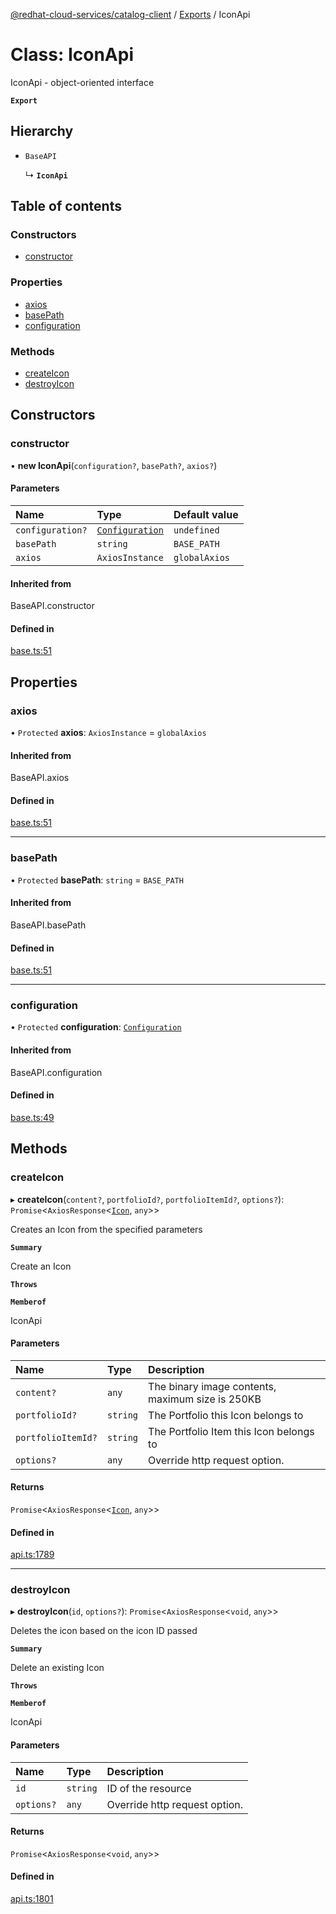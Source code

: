 [@redhat-cloud-services/catalog-client](../README.md) / [Exports](../modules.md) / IconApi

# Class: IconApi

IconApi - object-oriented interface

**`Export`**

## Hierarchy

- `BaseAPI`

  ↳ **`IconApi`**

## Table of contents

### Constructors

- [constructor](IconApi.md#constructor)

### Properties

- [axios](IconApi.md#axios)
- [basePath](IconApi.md#basepath)
- [configuration](IconApi.md#configuration)

### Methods

- [createIcon](IconApi.md#createicon)
- [destroyIcon](IconApi.md#destroyicon)

## Constructors

### constructor

• **new IconApi**(`configuration?`, `basePath?`, `axios?`)

#### Parameters

| Name | Type | Default value |
| :------ | :------ | :------ |
| `configuration?` | [`Configuration`](Configuration.md) | `undefined` |
| `basePath` | `string` | `BASE_PATH` |
| `axios` | `AxiosInstance` | `globalAxios` |

#### Inherited from

BaseAPI.constructor

#### Defined in

[base.ts:51](https://github.com/mkholjuraev/javascript-clients/blob/master/packages/catalog/base.ts#L51)

## Properties

### axios

• `Protected` **axios**: `AxiosInstance` = `globalAxios`

#### Inherited from

BaseAPI.axios

#### Defined in

[base.ts:51](https://github.com/mkholjuraev/javascript-clients/blob/master/packages/catalog/base.ts#L51)

___

### basePath

• `Protected` **basePath**: `string` = `BASE_PATH`

#### Inherited from

BaseAPI.basePath

#### Defined in

[base.ts:51](https://github.com/mkholjuraev/javascript-clients/blob/master/packages/catalog/base.ts#L51)

___

### configuration

• `Protected` **configuration**: [`Configuration`](Configuration.md)

#### Inherited from

BaseAPI.configuration

#### Defined in

[base.ts:49](https://github.com/mkholjuraev/javascript-clients/blob/master/packages/catalog/base.ts#L49)

## Methods

### createIcon

▸ **createIcon**(`content?`, `portfolioId?`, `portfolioItemId?`, `options?`): `Promise`<`AxiosResponse`<[`Icon`](../interfaces/Icon.md), `any`\>\>

Creates an Icon from the specified parameters

**`Summary`**

Create an Icon

**`Throws`**

**`Memberof`**

IconApi

#### Parameters

| Name | Type | Description |
| :------ | :------ | :------ |
| `content?` | `any` | The binary image contents, maximum size is 250KB |
| `portfolioId?` | `string` | The Portfolio this Icon belongs to |
| `portfolioItemId?` | `string` | The Portfolio Item this Icon belongs to |
| `options?` | `any` | Override http request option. |

#### Returns

`Promise`<`AxiosResponse`<[`Icon`](../interfaces/Icon.md), `any`\>\>

#### Defined in

[api.ts:1789](https://github.com/mkholjuraev/javascript-clients/blob/master/packages/catalog/api.ts#L1789)

___

### destroyIcon

▸ **destroyIcon**(`id`, `options?`): `Promise`<`AxiosResponse`<`void`, `any`\>\>

Deletes the icon based on the icon ID passed

**`Summary`**

Delete an existing Icon

**`Throws`**

**`Memberof`**

IconApi

#### Parameters

| Name | Type | Description |
| :------ | :------ | :------ |
| `id` | `string` | ID of the resource |
| `options?` | `any` | Override http request option. |

#### Returns

`Promise`<`AxiosResponse`<`void`, `any`\>\>

#### Defined in

[api.ts:1801](https://github.com/mkholjuraev/javascript-clients/blob/master/packages/catalog/api.ts#L1801)
